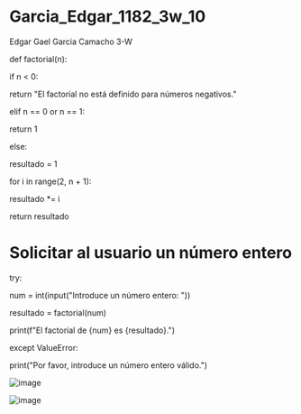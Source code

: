 # Garcia_Edgar_1182_3w_10
Edgar Gael Garcia Camacho 3-W

def factorial(n):

if n < 0:

return "El factorial no está definido para números negativos."

elif n == 0 or n == 1:

return 1

else:

resultado = 1

for i in range(2, n + 1):

resultado *= i

return resultado

# Solicitar al usuario un número entero

try:

num = int(input("Introduce un número entero: "))

resultado = factorial(num)

print(f"El factorial de {num} es {resultado}.")

except ValueError:

print("Por favor, introduce un número entero válido.")

![image](https://github.com/user-attachments/assets/01f67c5f-6ab2-4f93-9707-fc93ef24096b)

![image](https://github.com/user-attachments/assets/889e4ad6-7b1f-4780-9ba9-3ef3f0ee144d)


